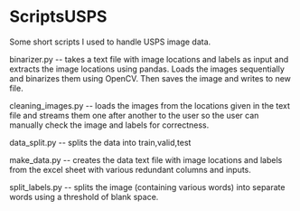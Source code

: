 # ScriptsUSPS
Some short scripts I used to handle USPS image data.

binarizer.py -- takes a text file with image locations and labels as input and extracts the image locations using pandas. Loads the images sequentially and binarizes them using OpenCV. Then saves the image and writes to new file.

cleaning_images.py -- loads the images from the locations given in the text file and streams them one after another to the user so the user can manually check the image and labels for correctness.

data_split.py -- splits the data into train,valid,test

make_data.py -- creates the data text file with image locations and labels from the excel sheet with various redundant columns and inputs.

split_labels.py -- splits the image (containing various words) into separate words using a threshold of blank space.
